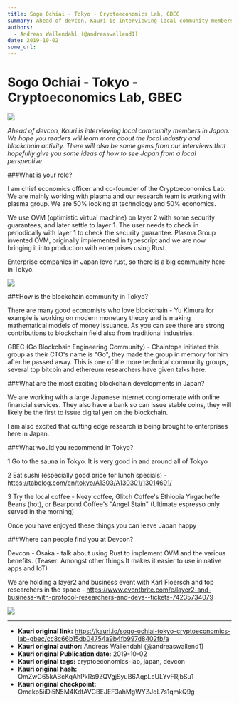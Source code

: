```yaml
---
title: Sogo Ochiai - Tokyo - Cryptoeconomics Lab, GBEC
summary: Ahead of devcon, Kauri is interviewing local community members in Japan. We hope you readers will learn more about the local industry and blockchain activity. There will also be some gems from our interviews that hopefully give you some ideas of how to see Japan from a local perspectiveWhat is your role? I am chief economics officer and co-founder of the Cryptoeconomics Lab. We are mainly working with plasma and our research team is working with plasma group. We are 50% looking at technology and
authors:
  - Andreas Wallendahl (@andreaswallend1)
date: 2019-10-02
some_url: 
---
```


# Sogo Ochiai - Tokyo - Cryptoeconomics Lab, GBEC

![](https://ipfs.infura.io/ipfs/QmfArG4iGv6YNsNCKAo5SWmuYQbe5ac6JSqy625Nqxh6Q6)


_Ahead of devcon, Kauri is interviewing local community members in Japan. We hope you readers will learn more about the local industry and blockchain activity. There will also be some gems from our interviews that hopefully give you some ideas of how to see Japan from a local perspective_

###What is your role?

I am chief economics officer and co-founder of the Cryptoeconomics Lab. We are mainly working with plasma and our research team is working with plasma group. We are 50% looking at technology and 50% economics. 

We use OVM (optimistic virtual machine) on layer 2 with some security guarantees, and later settle to layer 1. The user needs to check in periodically with layer 1 to check the security guarantee. Plasma Group invented OVM, originally implemented in typescript and we are now bringing it into production with enterprises using Rust. 

Enterprise companies in Japan love rust, so there is a big community here in Tokyo. 

![](https://ipfs.infura.io/ipfs/QmRrdwx8L8CDahWaupyuX39f4HsXdBKtZKT8Jvqbo2jq6A)

###How is the blockchain community in Tokyo?

There are many good economists who love blockchain - Yu Kimura for example is working on modern monetary theory and is making mathematical models of money issuance. As you can see there are strong contributions to blockchain field also from traditional industries. 

GBEC (Go Blockchain Engineering Community) - Chaintope initiated this group as their CTO's name is "Go", they made the group in memory for him after he passed away. This is one of the more technical community groups, several top bitcoin and ethereum researchers have given talks here. 

###What are the most exciting blockchain developments in Japan?

We are working with a large Japanese internet conglomerate with online financial services. They also have a bank so can issue stable coins, they will likely be the first to issue digital yen on the blockchain. 

I am also excited that cutting edge research is being brought to enterprises here in Japan. 

###What would you recommend in Tokyo?

1 Go to the sauna in Tokyo. It is very good in and around all of Tokyo

2 Eat sushi (especially good price for lunch specials) - https://tabelog.com/en/tokyo/A1303/A130301/13014691/

3 Try the local coffee - Nozy coffee, Glitch Coffee's Ethiopia Yirgacheffe Beans (hot), or Bearpond Coffee's "Angel Stain" (Ultimate espresso only served in the morning)

Once you have enjoyed these things you can leave Japan happy

###Where can people find you at Devcon?

Devcon - Osaka - talk about using Rust to implement OVM and the various benefits. (Teaser: Amongst other things It makes it easier to use in native apps and IoT)

We are holding a layer2 and business event with Karl Floersch and top researchers in the space - https://www.eventbrite.com/e/layer2-and-business-with-protocol-researchers-and-devs--tickets-74235734079

![](https://ipfs.infura.io/ipfs/QmXj3ohVejfJoz5rDYHZ87tkeiyucHYjamo1hzuMaWYR2y)



---

- **Kauri original link:** https://kauri.io/sogo-ochiai-tokyo-cryptoeconomics-lab-gbec/cc8c66b15db04754a9b4fb997d8402fb/a
- **Kauri original author:** Andreas Wallendahl (@andreaswallend1)
- **Kauri original Publication date:** 2019-10-02
- **Kauri original tags:** cryptoeconomics-lab, japan, devcon
- **Kauri original hash:** QmZwG65kABcKqAhPkRs9ZQVgjSyuB6AqpLcULYvFRjbSu1
- **Kauri original checkpoint:** Qmekp5iiDi5N5M4KdtAVGBEJEF3ahMgWYZJqL7s1qmkQ9g



